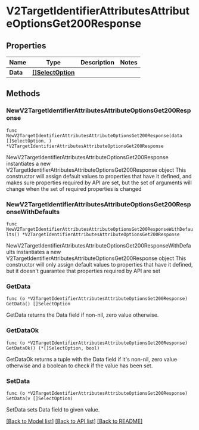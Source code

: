 # V2TargetIdentifierAttributesAttributeOptionsGet200Response

## Properties

Name | Type | Description | Notes
------------ | ------------- | ------------- | -------------
**Data** | [**[]SelectOption**](SelectOption.md) |  | 

## Methods

### NewV2TargetIdentifierAttributesAttributeOptionsGet200Response

`func NewV2TargetIdentifierAttributesAttributeOptionsGet200Response(data []SelectOption, ) *V2TargetIdentifierAttributesAttributeOptionsGet200Response`

NewV2TargetIdentifierAttributesAttributeOptionsGet200Response instantiates a new V2TargetIdentifierAttributesAttributeOptionsGet200Response object
This constructor will assign default values to properties that have it defined,
and makes sure properties required by API are set, but the set of arguments
will change when the set of required properties is changed

### NewV2TargetIdentifierAttributesAttributeOptionsGet200ResponseWithDefaults

`func NewV2TargetIdentifierAttributesAttributeOptionsGet200ResponseWithDefaults() *V2TargetIdentifierAttributesAttributeOptionsGet200Response`

NewV2TargetIdentifierAttributesAttributeOptionsGet200ResponseWithDefaults instantiates a new V2TargetIdentifierAttributesAttributeOptionsGet200Response object
This constructor will only assign default values to properties that have it defined,
but it doesn't guarantee that properties required by API are set

### GetData

`func (o *V2TargetIdentifierAttributesAttributeOptionsGet200Response) GetData() []SelectOption`

GetData returns the Data field if non-nil, zero value otherwise.

### GetDataOk

`func (o *V2TargetIdentifierAttributesAttributeOptionsGet200Response) GetDataOk() (*[]SelectOption, bool)`

GetDataOk returns a tuple with the Data field if it's non-nil, zero value otherwise
and a boolean to check if the value has been set.

### SetData

`func (o *V2TargetIdentifierAttributesAttributeOptionsGet200Response) SetData(v []SelectOption)`

SetData sets Data field to given value.



[[Back to Model list]](../README.md#documentation-for-models) [[Back to API list]](../README.md#documentation-for-api-endpoints) [[Back to README]](../README.md)



